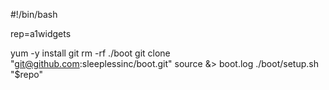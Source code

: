 #!/bin/bash

rep=a1widgets

yum -y install git
rm -rf ./boot
git clone "git@github.com:sleeplessinc/boot.git"
source &> boot.log ./boot/setup.sh "$repo"

